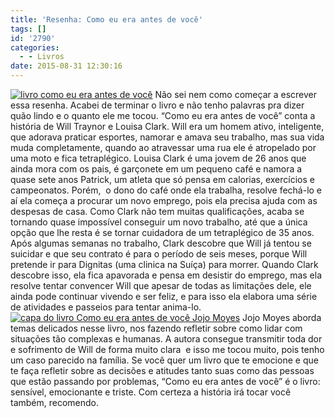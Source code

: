 ```yaml
---
title: 'Resenha: Como eu era antes de você'
tags: []
id: '2790'
categories:
  - - Livros
date: 2015-08-31 12:30:16
---
```


[![livro como eu era antes de você](http://natalia.blog.br/wp-content/uploads/2015/08/livro-como-eu-era-antes-de-você-1024x768.jpg)](http://natalia.blog.br/wp-content/uploads/2015/08/livro-como-eu-era-antes-de-você.jpg) Não sei nem como começar a escrever essa resenha. Acabei de terminar o livro e não tenho palavras pra dizer quão lindo e o quanto ele me tocou. “Como eu era antes de você” conta a história de Will Traynor e Louisa Clark. Will era um homem ativo, inteligente, que adorava praticar esportes, namorar e amava seu trabalho, mas sua vida muda completamente, quando ao atravessar uma rua ele é atropelado por uma moto e fica tetraplégico. Louisa Clark é uma jovem de 26 anos que ainda mora com os pais, é garçonete em um pequeno café e namora a quase sete anos Patrick, um atleta que só pensa em calorias, exercícios e campeonatos. Porém,  o dono do café onde ela trabalha, resolve fechá-lo e aí ela começa a procurar um novo emprego, pois ela precisa ajuda com as despesas de casa. Como Clark não tem muitas qualificações, acaba se tornando quase impossível conseguir um novo trabalho, até que a única opção que lhe resta é se tornar cuidadora de um tetraplégico de 35 anos. Após algumas semanas no trabalho, Clark descobre que Will já tentou se suicidar e que seu contrato é para o período de seis meses, porque Will pretende ir para Dignitas (uma clinica na Suíça) para morrer. Quando Clark descobre isso, ela fica apavorada e pensa em desistir do emprego, mas ela resolve tentar convencer Will que apesar de todas as limitações dele, ele ainda pode continuar vivendo e ser feliz, e para isso ela elabora uma série de atividades e passeios para tentar anima-lo. [![capa do livro Como eu era antes de você Jojo Moyes](http://natalia.blog.br/wp-content/uploads/2015/08/capa-do-livro-Como-eu-era-antes-de-você-Jojo-Moyes-1024x768.jpg)](http://natalia.blog.br/wp-content/uploads/2015/08/capa-do-livro-Como-eu-era-antes-de-você-Jojo-Moyes.jpg) Jojo Moyes aborda temas delicados nesse livro, nos fazendo refletir sobre como lidar com situações tão complexas e humanas. A autora consegue transmitir toda dor e sofrimento de Will de forma muito clara  e isso me tocou muito, pois tenho um caso parecido na família. Se você quer um livro que te emocione e que te faça refletir sobre as decisões e atitudes tanto suas como das pessoas que estão passando por problemas, “Como eu era antes de você” é o livro: sensível, emocionante e triste. Com certeza a história irá tocar você também, recomendo.